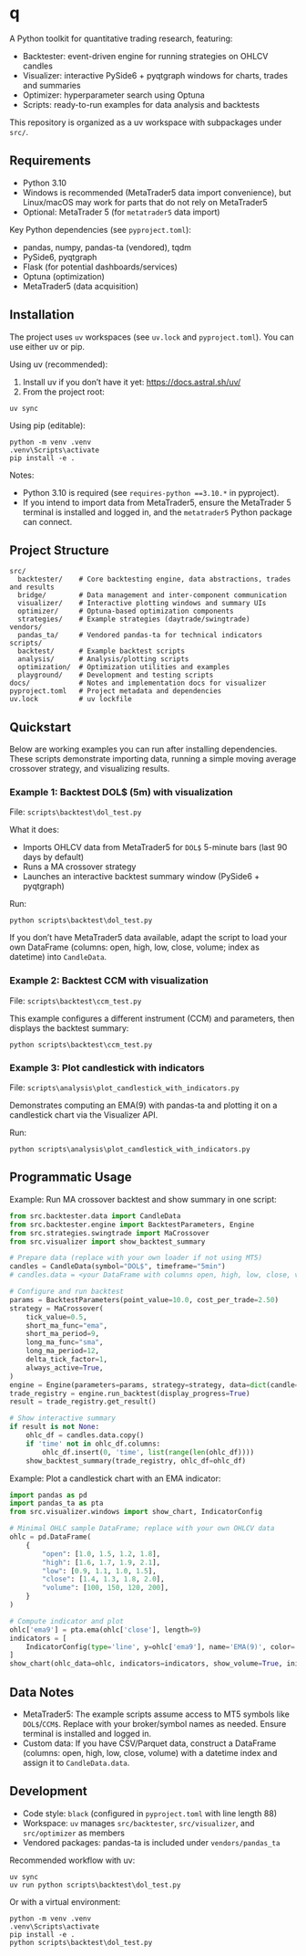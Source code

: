 # q

A Python toolkit for quantitative trading research, featuring:

- Backtester: event-driven engine for running strategies on OHLCV candles
- Visualizer: interactive PySide6 + pyqtgraph windows for charts, trades and summaries
- Optimizer: hyperparameter search using Optuna
- Scripts: ready-to-run examples for data analysis and backtests

This repository is organized as a uv workspace with subpackages under `src/`.

## Requirements

- Python 3.10
- Windows is recommended (MetaTrader5 data import convenience), but Linux/macOS may work for parts that do not rely on MetaTrader5
- Optional: MetaTrader 5 (for `metatrader5` data import)

Key Python dependencies (see `pyproject.toml`):
- pandas, numpy, pandas-ta (vendored), tqdm
- PySide6, pyqtgraph
- Flask (for potential dashboards/services)
- Optuna (optimization)
- MetaTrader5 (data acquisition)

## Installation

The project uses `uv` workspaces (see `uv.lock` and `pyproject.toml`). You can use either uv or pip.

Using uv (recommended):

1) Install uv if you don’t have it yet: https://docs.astral.sh/uv/
2) From the project root:

```
uv sync
```

Using pip (editable):

```
python -m venv .venv
.venv\Scripts\activate
pip install -e .
```

Notes:
- Python 3.10 is required (see `requires-python ==3.10.*` in pyproject).
- If you intend to import data from MetaTrader5, ensure the MetaTrader 5 terminal is installed and logged in, and the `metatrader5` Python package can connect.

## Project Structure

```
src/
  backtester/    # Core backtesting engine, data abstractions, trades and results
  bridge/        # Data management and inter-component communication
  visualizer/    # Interactive plotting windows and summary UIs
  optimizer/     # Optuna-based optimization components
  strategies/    # Example strategies (daytrade/swingtrade)
vendors/
  pandas_ta/     # Vendored pandas-ta for technical indicators
scripts/
  backtest/      # Example backtest scripts
  analysis/      # Analysis/plotting scripts
  optimization/  # Optimization utilities and examples
  playground/    # Development and testing scripts
docs/            # Notes and implementation docs for visualizer
pyproject.toml   # Project metadata and dependencies
uv.lock          # uv lockfile
```

## Quickstart

Below are working examples you can run after installing dependencies. These scripts demonstrate importing data, running a simple moving average crossover strategy, and visualizing results.

### Example 1: Backtest DOL$ (5m) with visualization

File: `scripts\backtest\dol_test.py`

What it does:
- Imports OHLCV data from MetaTrader5 for `DOL$` 5-minute bars (last 90 days by default)
- Runs a MA crossover strategy
- Launches an interactive backtest summary window (PySide6 + pyqtgraph)

Run:

```
python scripts\backtest\dol_test.py
```

If you don’t have MetaTrader5 data available, adapt the script to load your own DataFrame (columns: open, high, low, close, volume; index as datetime) into `CandleData`.

### Example 2: Backtest CCM with visualization

File: `scripts\backtest\ccm_test.py`

This example configures a different instrument (CCM) and parameters, then displays the backtest summary:

```
python scripts\backtest\ccm_test.py
```

### Example 3: Plot candlestick with indicators

File: `scripts\analysis\plot_candlestick_with_indicators.py`

Demonstrates computing an EMA(9) with pandas-ta and plotting it on a candlestick chart via the Visualizer API.

Run:

```
python scripts\analysis\plot_candlestick_with_indicators.py
```

## Programmatic Usage

Example: Run MA crossover backtest and show summary in one script:

```python
from src.backtester.data import CandleData
from src.backtester.engine import BacktestParameters, Engine
from src.strategies.swingtrade import MaCrossover
from src.visualizer import show_backtest_summary

# Prepare data (replace with your own loader if not using MT5)
candles = CandleData(symbol="DOL$", timeframe="5min")
# candles.data = <your DataFrame with columns open, high, low, close, volume and datetime index>

# Configure and run backtest
params = BacktestParameters(point_value=10.0, cost_per_trade=2.50)
strategy = MaCrossover(
    tick_value=0.5,
    short_ma_func="ema",
    short_ma_period=9,
    long_ma_func="sma",
    long_ma_period=12,
    delta_tick_factor=1,
    always_active=True,
)
engine = Engine(parameters=params, strategy=strategy, data=dict(candle=candles))
trade_registry = engine.run_backtest(display_progress=True)
result = trade_registry.get_result()

# Show interactive summary
if result is not None:
    ohlc_df = candles.data.copy()
    if 'time' not in ohlc_df.columns:
        ohlc_df.insert(0, 'time', list(range(len(ohlc_df))))
    show_backtest_summary(trade_registry, ohlc_df=ohlc_df)
```

Example: Plot a candlestick chart with an EMA indicator:

```python
import pandas as pd
import pandas_ta as pta
from src.visualizer.windows import show_chart, IndicatorConfig

# Minimal OHLC sample DataFrame; replace with your own OHLCV data
ohlc = pd.DataFrame(
    {
        "open": [1.0, 1.5, 1.2, 1.8],
        "high": [1.6, 1.7, 1.9, 2.1],
        "low": [0.9, 1.1, 1.0, 1.5],
        "close": [1.4, 1.3, 1.8, 2.0],
        "volume": [100, 150, 120, 200],
    }
)

# Compute indicator and plot
ohlc['ema9'] = pta.ema(ohlc['close'], length=9)
indicators = [
    IndicatorConfig(type='line', y=ohlc['ema9'], name='EMA(9)', color='blue'),
]
show_chart(ohlc_data=ohlc, indicators=indicators, show_volume=True, initial_candles=100)
```

## Data Notes

- MetaTrader5: The example scripts assume access to MT5 symbols like `DOL$`/`CCM$`. Replace with your broker/symbol names as needed. Ensure terminal is installed and logged in.
- Custom data: If you have CSV/Parquet data, construct a DataFrame (columns: open, high, low, close, volume) with a datetime index and assign it to `CandleData.data`.

## Development

- Code style: `black` (configured in `pyproject.toml` with line length 88)
- Workspace: `uv` manages `src/backtester`, `src/visualizer`, and `src/optimizer` as members
- Vendored packages: pandas-ta is included under `vendors/pandas_ta`

Recommended workflow with uv:

```
uv sync
uv run python scripts\backtest\dol_test.py
```

Or with a virtual environment:

```
python -m venv .venv
.venv\Scripts\activate
pip install -e .
python scripts\backtest\dol_test.py
```
